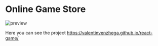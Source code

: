 # Online Game Store
![preview](https://user-images.githubusercontent.com/58603734/170198611-22b26aef-2432-4657-8ab2-64c4ba89576e.png)

Here you can see the project https://valentinvenzhega.github.io/react-game/
